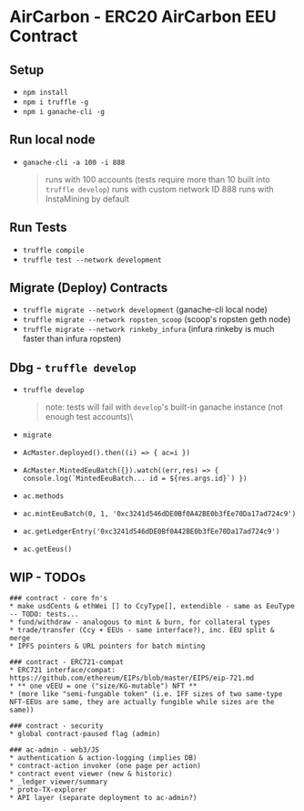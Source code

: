 # AirCarbon - ERC20 AirCarbon EEU Contract

## Setup

- `npm install`
- `npm i truffle -g`
- `npm i ganache-cli -g`

## Run local node

- `ganache-cli -a 100 -i 888`
  > runs with 100 accounts (tests require more than 10 built into `truffle develop`)
  > runs with custom network ID 888
  > runs with InstaMining by default

## Run Tests

- `truffle compile`
- `truffle test --network development`

## Migrate (Deploy) Contracts

- `truffle migrate --network development` (ganache-cli local node)
- `truffle migrate --network ropsten_scoop` (scoop's ropsten geth node)
- `truffle migrate --network rinkeby_infura` (infura rinkeby is much faster than infura ropsten)

## Dbg - `truffle develop`

- `truffle develop`

  > note: tests will fail with `develop`'s built-in ganache instance (not enough test accounts)\

- `migrate`
- `AcMaster.deployed().then((i) => { ac=i })`
- `` AcMaster.MintedEeuBatch({}).watch((err,res) => { console.log(`MintedEeuBatch... id = ${res.args.id}`) }) ``
- `ac.methods`
- `ac.mintEeuBatch(0, 1, '0xc3241d546dDE0Bf0A42BE0b3fEe70Da17ad724c9')`
- `ac.getLedgerEntry('0xc3241d546dDE0Bf0A42BE0b3fEe70Da17ad724c9')`
- `ac.getEeus()`

## WIP - TODOs

    ### contract - core fn's
    * make usdCents & ethWei [] to CcyType[], extendible - same as EeuType -- TODO: tests...
    * fund/withdraw - analogous to mint & burn, for collateral types
    * trade/transfer (Ccy + EEUs - same interface?), inc. EEU split & merge
    * IPFS pointers & URL pointers for batch minting

    ### contract - ERC721-compat
    * ERC721 interface/compat: https://github.com/ethereum/EIPs/blob/master/EIPS/eip-721.md
    * ** one vEEU = one ("size/KG-mutable") NFT **
    * (more like "semi-fungable token" (i.e. IFF sizes of two same-type NFT-EEUs are same, they are actually fungible while sizes are the same))

    ### contract - security
    * global contract-paused flag (admin)

    ### ac-admin - web3/JS
    * authentication & action-logging (implies DB)
    * contract-action invoker (one page per action)
    * contract event viewer (new & historic)
    * _ledger viewer/summary
    * proto-TX-explorer
    * API layer (separate deployment to ac-admin?)
